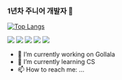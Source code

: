 ### 1년차 주니어 개발자 👋


[![Top Langs](https://github-readme-stats.vercel.app/api/top-langs/?username=hayhyang&langs_count=8)](https://github.com/hayhyang/github-readme-stats)

<img src="https://img.shields.io/badge/JavaScript-F7DF1E?style=flat-square&logo=JavaScript&logoColor=000000" />
<img src="https://img.shields.io/badge/TypeScript-3178C6?style=flat-square&logo=TypeScript&logoColor=white" />
<img src="https://img.shields.io/badge/React-61DAFB?style=flat-square&logo=React&logoColor=000000" />
<img src="https://img.shields.io/badge/Next.js-ffffff?style=flat-square&logo=Next.js&logoColor=000000" />
<img src="https://img.shields.io/badge/Svelte-FF3E00?style=flat-square&logo=Svelte&logoColor=white" />

- 🔭 I’m currently working on Gollala
- 🌱 I’m currently learning CS
- 📫 How to reach me: ...
